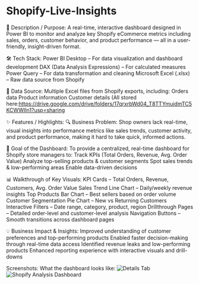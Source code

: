 
# Shopify-Live-Insights
📝 Description / Purpose:
A real-time, interactive dashboard designed in Power BI to monitor and analyze key Shopify eCommerce metrics including sales, orders, customer behavior, and product performance — all in a user-friendly, insight-driven format.

🛠️ Tech Stack:
Power BI Desktop – For data visualization and dashboard development
DAX (Data Analysis Expressions) – For calculated measures
Power Query – For data transformation and cleaning
Microsoft Excel (.xlsx) – Raw data source from Shopify

📂 Data Source:
Multiple Excel files from Shopify exports, including:
Orders data
Product information
Customer details
(All stored here:https://drive.google.com/drive/folders/17qrxrbWd04_T8TTYmuidmTC5KCWWIIn1?usp=sharing

✨ Features / Highlights:
🔍 Business Problem:
Shop owners lack real-time, visual insights into performance metrics like sales trends, customer activity, and product performance, making it hard to take quick, informed actions.

🎯 Goal of the Dashboard:
To provide a centralized, real-time dashboard for Shopify store managers to:
Track KPIs (Total Orders, Revenue, Avg. Order Value)
Analyze top-selling products & customer segments
Spot sales trends & low-performing areas
Enable data-driven decisions

📊 Walkthrough of Key Visuals:
KPI Cards – Total Orders, Revenue, Customers, Avg. Order Value
Sales Trend Line Chart – Daily/weekly revenue insights
Top Products Bar Chart – Best sellers based on order volume
Customer Segmentation Pie Chart – New vs Returning Customers
Interactive Filters – Date range, category, product, region
Drillthrough Pages – Detailed order-level and customer-level analysis
Navigation Buttons – Smooth transitions across dashboard pages

💡 Business Impact & Insights:
Improved understanding of customer preferences and top-performing products
Enabled faster decision-making through real-time data access
Identified revenue leaks and low-performing products
Enhanced reporting experience with interactive visuals and drill-downs

Screenshots:
What the dashboard looks like: 
![Details Tab](https://github.com/user-attachments/assets/2337a888-bf3a-46d9-be4f-7e709ee081b7)
![Shopify Analysis Dashboard](https://github.com/user-attachments/assets/229e8370-4661-4ea1-bd26-78b52038d681)






